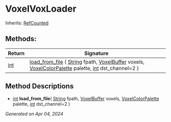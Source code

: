 # VoxelVoxLoader

Inherits: [RefCounted](https://docs.godotengine.org/en/stable/classes/class_refcounted.html)

## Methods: 


Return                                                                | Signature                                                                                                                                                                                                                                                                                              
--------------------------------------------------------------------- | -------------------------------------------------------------------------------------------------------------------------------------------------------------------------------------------------------------------------------------------------------------------------------------------------------
[int](https://docs.godotengine.org/en/stable/classes/class_int.html)  | [load_from_file](#i_load_from_file) ( [String](https://docs.godotengine.org/en/stable/classes/class_string.html) fpath, [VoxelBuffer](VoxelBuffer.md) voxels, [VoxelColorPalette](VoxelColorPalette.md) palette, [int](https://docs.godotengine.org/en/stable/classes/class_int.html) dst_channel=2 )  
<p></p>

## Method Descriptions

- [int](https://docs.godotengine.org/en/stable/classes/class_int.html)<span id="i_load_from_file"></span> **load_from_file**( [String](https://docs.godotengine.org/en/stable/classes/class_string.html) fpath, [VoxelBuffer](VoxelBuffer.md) voxels, [VoxelColorPalette](VoxelColorPalette.md) palette, [int](https://docs.godotengine.org/en/stable/classes/class_int.html) dst_channel=2 ) 


_Generated on Apr 04, 2024_
